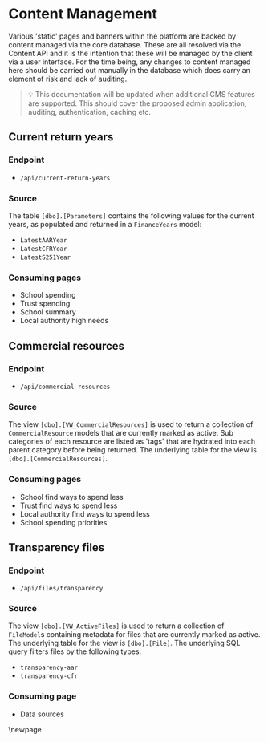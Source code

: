 # Content Management

Various 'static' pages and banners within the platform are backed by content managed via the core database.
These are all resolved via the Content API and it is the intention that these will be managed by the client via a user interface.
For the time being, any changes to content managed here should be carried out manually in the database which does carry an element of risk and lack of auditing.

> 💡 This documentation will be updated when additional CMS features are supported. This should cover the proposed admin application, auditing, authentication, caching etc.

## Current return years

### Endpoint

- `/api/current-return-years`

### Source

The table `[dbo].[Parameters]` contains the following values for the current years, as populated and returned in a `FinanceYears` model:

- `LatestAARYear`
- `LatestCFRYear`
- `LatestS251Year`

### Consuming pages

- School spending
- Trust spending
- School summary
- Local authority high needs

## Commercial resources

### Endpoint

- `/api/commercial-resources`

### Source

The view `[dbo].[VW_CommercialResources]` is used to return a collection of `CommercialResource` models that are currently marked as active. Sub categories of each resource are listed as 'tags' that are hydrated into each parent category before being returned. The underlying table for the view is `[dbo].[CommercialResources]`.

### Consuming pages

- School find ways to spend less
- Trust find ways to spend less
- Local authority find ways to spend less
- School spending priorities

## Transparency files

### Endpoint

- `/api/files/transparency`

### Source

The view `[dbo].[VW_ActiveFiles]` is used to return a collection of `FileModel`s containing metadata for files that are currently marked as active. The underlying table for the view is `[dbo].[File]`. The underlying SQL query filters files by the following types:

- `transparency-aar`
- `transparency-cfr`

### Consuming page

- Data sources

<!-- Leave the rest of this page blank -->
\newpage
